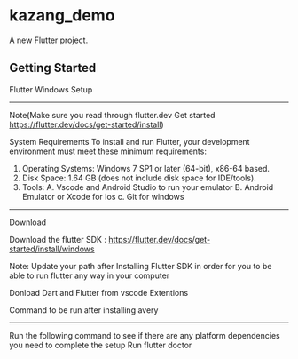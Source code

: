 # kazang_demo

A new Flutter project.

## Getting Started

Flutter Windows Setup
*********************

Note(Make sure you read through flutter.dev Get started https://flutter.dev/docs/get-started/install)

System Requirements
To install and run Flutter, your development environment must meet these minimum requirements:

1. Operating Systems: Windows 7 SP1 or later (64-bit), x86-64 based.
2. Disk Space: 1.64 GB (does not include disk space for IDE/tools).
3. Tools:
  A. Vscode and Android Studio to run your emulator
  B. Android Emulator or Xcode for Ios
  c. Git for windows
*************************************************

Download

Download the flutter SDK : https://flutter.dev/docs/get-started/install/windows

Note: Update your path after Installing Flutter SDK in order for you to be able to run flutter any way in your computer

Donload Dart and Flutter from vscode Extentions

Command to be run after installing avery
****************************************
Run the following command to see if there are any platform dependencies you need to complete the setup
Run flutter doctor
